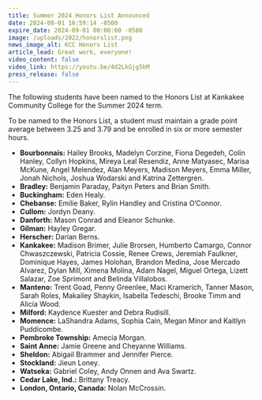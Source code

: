 ```yaml
---
title: Summer 2024 Honors List Announced
date: 2024-08-01 16:59:14 -0500
expire_date: 2024-09-01 00:00:00 -0500
image: /uploads/2022/honorslist.png
news_image_alt: KCC Honors List
article_lead: Great work, everyone!
video_content: false
video_link: https://youtu.be/4d2LkGjg5bM
press_release: false
---
```

The following students have been named to the Honors List at Kankakee Community College for the Summer 2024 term.

To be named to the Honors List, a student must maintain a grade point average between 3.25 and 3.79 and be enrolled in six or more semester hours.

* **Bourbonnais:** Hailey Brooks, Madelyn Corzine, Fiona Degedeh, Colin Hanley, Collyn Hopkins, Mireya Leal Resendiz, Anne Matyasec, Marisa McKune, Angel Melendez, Alan Meyers, Madison Meyers, Emma Miller, Jonah Nichols, Joshua Wodarski and Katrina Zettergren.
* **Bradley:** Benjamin Paraday, Paityn Peters and Brian Smith.
* **Buckingham:** Eden Healy.
* **Chebanse:** Emilie Baker, Rylin Handley and Cristina O’Connor.
* **Cullom:** Jordyn Deany.
* **Danforth:** Mason Conrad and Eleanor Schunke.
* **Gilman:** Hayley Gregar.
* **Herscher:** Darian Berns.
* **Kankakee:** Madison Brimer, Julie Brorsen, Humberto Camargo, Connor Chwaszczewski, Patricia Cossie, Renee Crews, Jeremiah Faulkner, Dominique Hayes, James Holohan, Brandon Medina, Jose Mercado Alvarez, Dylan Mill, Ximena Molina, Adam Nagel, Miguel Ortega, Lizett Salazar, Zoe Sprimont and Belinda Villalobos.
* **Manteno:** Trent Goad, Penny Greenlee, Maci Kramerich, Tanner Mason, Sarah Roles, Makailey Shaykin, Isabella Tedeschi, Brooke Timm and Alicia Wood.
* **Milford:** Kaydence Kuester and Debra Rudisill.
* **Momence:** LaShandra Adams, Sophia Cain, Megan Minor and Kaitlyn Puddicombe.
* **Pembroke Township:** Amecia Morgan.
* **Saint Anne:** Jamie Greene and Cheyanne Williams.
* **Sheldon:** Abigail Brammer and Jennifer Pierce.
* **Stockland:** Jieun Loney.
* **Watseka:** Gabriel Coley, Andy Onnen and Ava Swartz.
* **Cedar Lake, Ind.:** Brittany Treacy.
* **London, Ontario, Canada:** Nolan McCrossin.